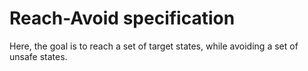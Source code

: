 # Reach-Avoid specification

Here, the goal is to reach a set of target states, while avoiding a set of unsafe states.
